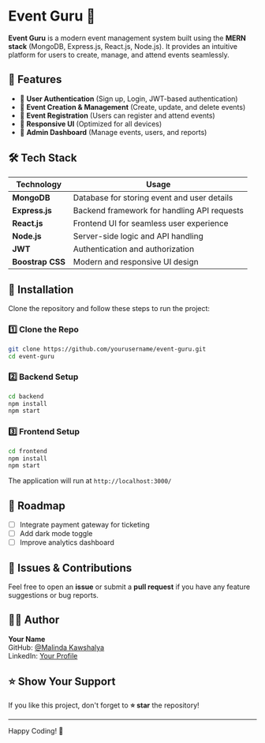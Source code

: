 # Event Guru 🎉

**Event Guru** is a modern event management system built using the **MERN stack** (MongoDB, Express.js, React.js, Node.js). It provides an intuitive platform for users to create, manage, and attend events seamlessly.

## 🚀 Features

- 🔹 **User Authentication** (Sign up, Login, JWT-based authentication)
- 🔹 **Event Creation & Management** (Create, update, and delete events)
- 🔹 **Event Registration** (Users can register and attend events)
- 🔹 **Responsive UI** (Optimized for all devices)
- 🔹 **Admin Dashboard** (Manage events, users, and reports)

## 🛠️ Tech Stack

| Technology    | Usage |
|--------------|--------------------------------------------------|
| **MongoDB**  | Database for storing event and user details |
| **Express.js** | Backend framework for handling API requests |
| **React.js** | Frontend UI for seamless user experience |
| **Node.js** | Server-side logic and API handling |
| **JWT** | Authentication and authorization |
| **Boostrap CSS** | Modern and responsive UI design |


## 🔧 Installation

Clone the repository and follow these steps to run the project:

### 1️⃣ Clone the Repo
```sh
git clone https://github.com/yourusername/event-guru.git
cd event-guru
```

### 2️⃣ Backend Setup
```sh
cd backend
npm install
npm start
```

### 3️⃣ Frontend Setup
```sh
cd frontend
npm install
npm start
```

The application will run at `http://localhost:3000/`



## 📌 Roadmap

- [ ] Integrate payment gateway for ticketing
- [ ] Add dark mode toggle
- [ ] Improve analytics dashboard

## 🐛 Issues & Contributions

Feel free to open an **issue** or submit a **pull request** if you have any feature suggestions or bug reports.

## 👨‍💻 Author

**Your Name**  
GitHub: [@Malinda Kawshalya](https://github.com/yourusername)  
LinkedIn: [Your Profile]([https://linkedin.com/in/yourprofile](https://www.linkedin.com/in/malinda-kawshalya-270872267/))

## ⭐ Show Your Support

If you like this project, don't forget to **⭐ star** the repository!

---

Happy Coding! 🚀
